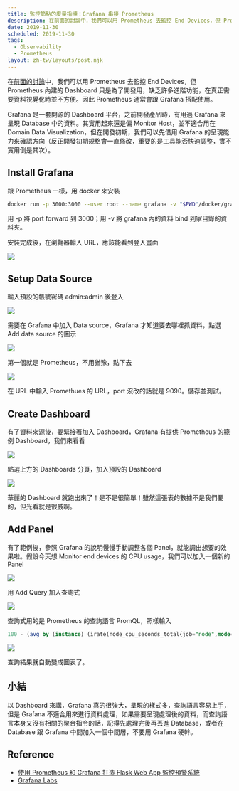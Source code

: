 ```yaml
---
title: 監控節點的度量指標：Grafana 串接 Prometheus
description: 在前面的討論中，我們可以用 Prometheus 去監控 End Devices，但 Prometheus 內建的 Dashboard 只是為了開發用，缺乏許多進階功能，在真正需要資料視覺化時並不方便。因此 Prometheus 通常會跟 Grafana 搭配使用。…
date: 2019-11-30
scheduled: 2019-11-30
tags:
  - Observability
  - Prometheus
layout: zh-tw/layouts/post.njk
---
```


在[前面的討論](https://blog.kenwsc.com/posts/use-prometheus-to-monitor-end-devices/)中，我們可以用 Prometheus 去監控 End Devices，但 Prometheus 內建的 Dashboard 只是為了開發用，缺乏許多進階功能，在真正需要資料視覺化時並不方便。因此 Prometheus 通常會跟 Grafana 搭配使用。

Grafana 是一套開源的 Dashboard 平台，之前開發產品時，有用過 Grafana 來呈現 Database 中的資料。其實用起來還是偏 Monitor Host，並不適合用在 Domain Data Visualization，但在開發初期，我們可以先借用 Grafana 的呈現能力來確認方向（反正開發初期規格會一直修改，重要的是工具能否快速調整，實不實用倒是其次）。

## Install Grafana

跟 Prometheus 一樣，用 docker 來安裝

```bash
docker run -p 3000:3000 --user root --name grafana -v "$PWD"/docker/grafana:/var/lib/grafana grafana/grafana &
```

用 -p 將 port forward 到 3000；用 -v 將 grafana 內的資料 bind 到家目錄的資料夾。

安裝完成後，在瀏覽器輸入 URL，應該能看到登入畫面

![](/img/posts/use-grafana-to-show-prometheus-data/grafana-1.png)

## Setup Data Source

輸入預設的帳號密碼 admin:admin 後登入

![](/img/posts/use-grafana-to-show-prometheus-data/grafana-2.png)

需要在 Grafana 中加入 Data source，Grafana 才知道要去哪裡抓資料，點選 Add data source 的圖示

![](/img/posts/use-grafana-to-show-prometheus-data/grafana-3.png)

第一個就是 Prometheus，不用猶豫，點下去

![](/img/posts/use-grafana-to-show-prometheus-data/grafana-4.png)

在 URL 中輸入 Promethues 的 URL，port 沒改的話就是 9090。儲存並測試。

## Create Dashboard

有了資料來源後，要緊接著加入 Dashboard，Grafana 有提供 Prometheus 的範例 Dashboard，我們來看看

![](/img/posts/use-grafana-to-show-prometheus-data/grafana-5.png)

點選上方的 Dashboards 分頁，加入預設的 Dashboard

![](/img/posts/use-grafana-to-show-prometheus-data/grafana-6.png)

華麗的 Dashboard 就跑出來了！是不是很簡單！雖然這張表的數據不是我們要的，但光看就是很威啊。

## Add Panel

有了範例後，參照 Grafana 的說明慢慢手動調整各個 Panel，就能調出想要的效果啦。假設今天想 Monitor end devices 的 CPU usage，我們可以加入一個新的 Panel

![](/img/posts/use-grafana-to-show-prometheus-data/grafana-7.png)

用 Add Query 加入查詢式

![](/img/posts/use-grafana-to-show-prometheus-data/grafana-8.png)

查詢式用的是 Prometheus 的查詢語言 PromQL，照樣輸入

```sql
100 - (avg by (instance) (irate(node_cpu_seconds_total{job="node",mode="idle"}[5m])) * 100)
```

![](/img/posts/use-grafana-to-show-prometheus-data/grafana-9.png)

查詢結果就自動變成圖表了。

## 小結

以 Dashboard 來講，Grafana 真的很強大，呈現的樣式多，查詢語言容易上手，但是 Grafana 不適合用來進行資料處理，如果需要呈現處理後的資料，而查詢語言本身又沒有相關的聚合指令的話，記得先處理完後再丟進 Database，或者在 Database 跟 Grafana 中間加入一個中間層，不要用 Grafana 硬幹。

## Reference

- [使用 Prometheus 和 Grafana 打造 Flask Web App 監控預警系統](https://blog.techbridge.cc/2019/08/26/how-to-use-prometheus-grafana-in-flask-app/)
- [Grafana Labs](https://grafana.com/)
